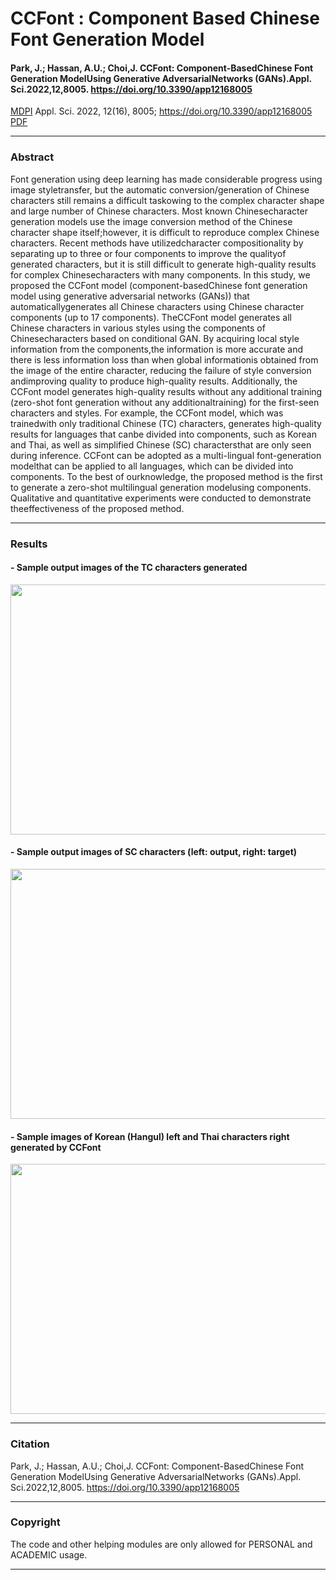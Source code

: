 # CCFont : Component Based Chinese Font Generation Model

#### Park, J.; Hassan, A.U.; Choi,J. CCFont: Component-BasedChinese Font Generation ModelUsing Generative AdversarialNetworks (GANs).Appl. Sci.2022,12,8005.  https://doi.org/10.3390/app12168005

 [MDPI](https://www.mdpi.com/journal/applsci) Appl. Sci. 2022, 12(16), 8005; https://doi.org/10.3390/app12168005 [PDF](https://www.mdpi.com/2076-3417/12/16/8005)
 
---
### Abstract  

Font generation using deep learning has made considerable progress using image styletransfer, but the automatic conversion/generation of Chinese characters still remains a difficult taskowing to the complex character shape and large number of Chinese characters. Most known Chinesecharacter generation models use the image conversion method of the Chinese character shape itself;however, it is difficult to reproduce complex Chinese characters.  Recent methods have utilizedcharacter compositionality by separating up to three or four components to improve the qualityof generated characters, but it is still difficult to generate high-quality results for complex Chinesecharacters with many components. In this study, we proposed the CCFont model (component-basedChinese font generation model using generative adversarial networks (GANs)) that automaticallygenerates all Chinese characters using Chinese character components (up to 17 components). TheCCFont model generates all Chinese characters in various styles using the components of Chinesecharacters based on conditional GAN. By acquiring local style information from the components,the information is more accurate and there is less information loss than when global informationis obtained from the image of the entire character,  reducing the failure of style conversion andimproving quality to produce high-quality results. Additionally, the CCFont model generates high-quality results without any additional training (zero-shot font generation without any additionaltraining) for the first-seen characters and styles. For example, the CCFont model, which was trainedwith only traditional Chinese (TC) characters, generates high-quality results for languages that canbe divided into components, such as Korean and Thai, as well as simplified Chinese (SC) charactersthat are only seen during inference. CCFont can be adopted as a multi-lingual font-generation modelthat can be applied to all languages, which can be divided into components.  To the best of ourknowledge, the proposed method is the first to generate a zero-shot multilingual generation modelusing components. Qualitative and quantitative experiments were conducted to demonstrate theeffectiveness of the proposed method.

---  
### Results  

#### - Sample output images of the TC characters generated  

<img src = "https://user-images.githubusercontent.com/62954678/184543239-81a8aa0d-5d64-4c8e-9158-5f7aabe800cc.png" width="1000" height = "400">  
  
#### - Sample output images of SC characters (left: output, right: target)  

<img src = "https://user-images.githubusercontent.com/62954678/184543559-1a8a9875-5266-40d9-8af9-e1de49511072.png" width="1000" height = "400"> 

#### - Sample images of Korean (Hangul) left and Thai characters right generated by CCFont

<img src = "https://user-images.githubusercontent.com/62954678/184544065-063f4127-1534-4809-9a02-279f3d0f66e7.png" width="1000" height = "400">

---
### Citation

Park, J.; Hassan, A.U.; Choi,J. CCFont: Component-BasedChinese Font Generation ModelUsing Generative AdversarialNetworks (GANs).Appl. Sci.2022,12,8005.  https://doi.org/10.3390/app12168005  

---
### Copyright  

The code and other helping modules are only allowed for PERSONAL and ACADEMIC usage.

---
